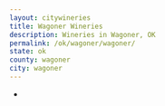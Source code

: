 ```yaml
---
layout: citywineries
title: Wagoner Wineries
description: Wineries in Wagoner, OK
permalink: /ok/wagoner/wagoner/
state: ok
county: wagoner
city: wagoner
---
```

-

